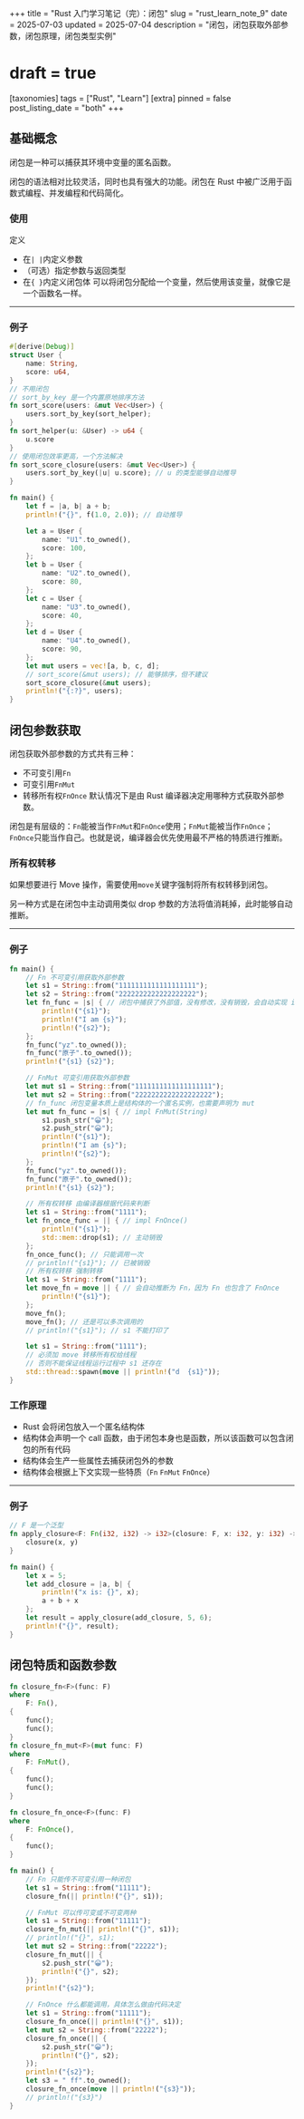 +++
title = "Rust 入门学习笔记（完）：闭包"
slug = "rust_learn_note_9"
date = 2025-07-03
updated = 2025-07-04
description = "闭包，闭包获取外部参数，闭包原理，闭包类型实例"
# draft = true
[taxonomies]
tags = ["Rust", "Learn"]
[extra]
pinned = false
post_listing_date = "both"
+++

## 基础概念
闭包是一种可以捕获其环境中变量的匿名函数。

闭包的语法相对比较灵活，同时也具有强大的功能。闭包在 Rust 中被广泛用于函数式编程、并发编程和代码简化。

### 使用
定义
- 在`| |`内定义参数
- （可选）指定参数与返回类型
- 在`{ }`内定义闭包体
可以将闭包分配给一个变量，然后使用该变量，就像它是一个函数名一样。

***
### 例子
```rust
#[derive(Debug)]
struct User {
    name: String,
    score: u64,
}
// 不用闭包
// sort_by_key 是一个内置原地排序方法
fn sort_score(users: &mut Vec<User>) {
    users.sort_by_key(sort_helper);
}
fn sort_helper(u: &User) -> u64 {
    u.score
}
// 使用闭包效率更高，一个方法解决
fn sort_score_closure(users: &mut Vec<User>) {
    users.sort_by_key(|u| u.score); // u 的类型能够自动推导
}

fn main() {
    let f = |a, b| a + b;
    println!("{}", f(1.0, 2.0)); // 自动推导

    let a = User {
        name: "U1".to_owned(),
        score: 100,
    };
    let b = User {
        name: "U2".to_owned(),
        score: 80,
    };
    let c = User {
        name: "U3".to_owned(),
        score: 40,
    };
    let d = User {
        name: "U4".to_owned(),
        score: 90,
    };
    let mut users = vec![a, b, c, d];
    // sort_score(&mut users); // 能够排序，但不建议
    sort_score_closure(&mut users);
    println!("{:?}", users);
}
```

## 闭包参数获取
闭包获取外部参数的方式共有三种：
- 不可变引用`Fn`
- 可变引用`FnMut`
- 转移所有权`FnOnce`
默认情况下是由 Rust 编译器决定用哪种方式获取外部参数。

闭包是有层级的：`Fn`能被当作`FnMut`和`FnOnce`使用；`FnMut`能被当作`FnOnce`；`FnOnce`只能当作自己。也就是说，编译器会优先使用最不严格的特质进行推断。

### 所有权转移
如果想要进行 Move 操作，需要使用`move`关键字强制将所有权转移到闭包。

另一种方式是在闭包中主动调用类似 drop 参数的方法将值消耗掉，此时能够自动推断。

***
### 例子
```rust
fn main() {
    // Fn 不可变引用获取外部参数
    let s1 = String::from("1111111111111111111");
    let s2 = String::from("2222222222222222222");
    let fn_func = |s| { // 闭包中捕获了外部值，没有修改，没有销毁，会自动实现 impl Fn(String)
        println!("{s1}");
        println!("I am {s}");
        println!("{s2}");
    };
    fn_func("yz".to_owned());
    fn_func("原子".to_owned());
    println!("{s1} {s2}");

    // FnMut 可变引用获取外部参数
    let mut s1 = String::from("1111111111111111111");
    let mut s2 = String::from("2222222222222222222");
    // fn_func 闭包变量本质上是结构体的一个匿名实例，也需要声明为 mut
    let mut fn_func = |s| { // impl FnMut(String)
        s1.push_str("😀");
        s2.push_str("😀");
        println!("{s1}");
        println!("I am {s}");
        println!("{s2}");
    };
    fn_func("yz".to_owned());
    fn_func("原子".to_owned());
    println!("{s1} {s2}");

    // 所有权转移 由编译器根据代码来判断
    let s1 = String::from("1111");
    let fn_once_func = || { // impl FnOnce()
        println!("{s1}");
        std::mem::drop(s1); // 主动销毁
    };
    fn_once_func(); // 只能调用一次
    // println!("{s1}"); // 已被销毁
    // 所有权转移 强制转移
    let s1 = String::from("1111");
    let move_fn = move || { // 会自动推断为 Fn，因为 Fn 也包含了 FnOnce
        println!("{s1}");
    };
    move_fn();
    move_fn(); // 还是可以多次调用的
    // println!("{s1}"); // s1 不能打印了

    let s1 = String::from("1111");
    // 必须加 move 转移所有权给线程
    // 否则不能保证线程运行过程中 s1 还存在
    std::thread::spawn(move || println!("d  {s1}"));
}
```

### 工作原理
- Rust 会将闭包放入一个匿名结构体
- 结构体会声明一个 call 函数，由于闭包本身也是函数，所以该函数可以包含闭包的所有代码
- 结构体会生产一些属性去捕获闭包外的参数
- 结构体会根据上下文实现一些特质（`Fn` `FnMut` `FnOnce`）

***
### 例子
```rust
// F 是一个泛型
fn apply_closure<F: Fn(i32, i32) -> i32>(closure: F, x: i32, y: i32) -> i32 {
    closure(x, y)
}

fn main() {
    let x = 5;
    let add_closure = |a, b| {
        println!("x is: {}", x);
        a + b + x
    };
    let result = apply_closure(add_closure, 5, 6);
    println!("{}", result);
}
```

## 闭包特质和函数参数
```rust
fn closure_fn<F>(func: F)
where
    F: Fn(),
{
    func();
    func();
}
fn closure_fn_mut<F>(mut func: F)
where
    F: FnMut(),
{
    func();
    func();
}

fn closure_fn_once<F>(func: F)
where
    F: FnOnce(),
{
    func();
}

fn main() {
    // Fn 只能传不可变引用一种闭包
    let s1 = String::from("11111");
    closure_fn(|| println!("{}", s1));

    // FnMut 可以传可变或不可变两种
    let s1 = String::from("11111");
    closure_fn_mut(|| println!("{}", s1));
    // println!("{}", s1);
    let mut s2 = String::from("22222");
    closure_fn_mut(|| {
        s2.push_str("😀");
        println!("{}", s2);
    });
    println!("{s2}");

    // FnOnce 什么都能调用，具体怎么做由代码决定
    let s1 = String::from("11111");
    closure_fn_once(|| println!("{}", s1));
    let mut s2 = String::from("22222");
    closure_fn_once(|| {
        s2.push_str("😀");
        println!("{}", s2);
    });
    println!("{s2}");
    let s3 = " ff".to_owned();
    closure_fn_once(move || println!("{s3}"));
    // println!("{s3}")
}
```
